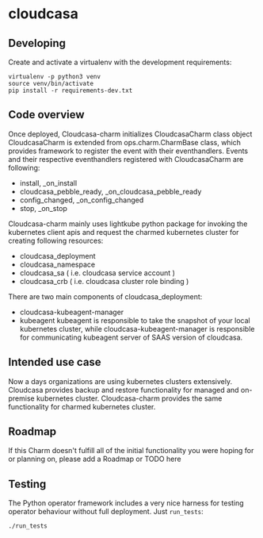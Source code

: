 # cloudcasa

## Developing

Create and activate a virtualenv with the development requirements:

    virtualenv -p python3 venv
    source venv/bin/activate
    pip install -r requirements-dev.txt

## Code overview

Once deployed, Cloudcasa-charm initializes CloudcasaCharm class object
CloudcasaCharm is extended from ops.charm.CharmBase class, which provides 
framework to register the event with their eventhandlers. 
Events and their respective eventhandlers registered with CloudcasaCharm are following:
- install, _on_install
- cloudcasa_pebble_ready, _on_cloudcasa_pebble_ready
- config_changed, _on_config_changed
- stop, _on_stop

Cloudcasa-charm mainly uses lightkube python package for invoking the 
kubernetes client apis and request the charmed kubernetes cluster for 
creating following resources:
- cloudcasa_deployment
- cloudcasa_namespace
- cloudcasa_sa ( i.e. cloudcasa service account )
- cloudcasa_crb ( i.e. cloudcasa cluster role binding )

There are two main components of cloudcasa_deployment:
- cloudcasa-kubeagent-manager
- kubeagent
  kubeagent is responsible to take the snapshot of your local kubernetes cluster,
while cloudcasa-kubeagent-manager is responsible for communicating kubeagent server
of SAAS version of cloudcasa.

## Intended use case

Now a days organizations are using kubernetes clusters extensively. Cloudcasa
provides backup and restore functionality for managed and on-premise kubernetes 
cluster. Cloudcasa-charm provides the same functionality for charmed kubernetes 
cluster.

## Roadmap

If this Charm doesn't fulfill all of the initial functionality you were
hoping for or planning on, please add a Roadmap or TODO here

## Testing

The Python operator framework includes a very nice harness for testing
operator behaviour without full deployment. Just `run_tests`:

    ./run_tests
